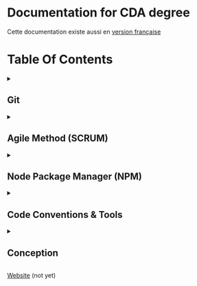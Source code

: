 # Documentation for CDA degree

Cette documentation existe aussi en [version française](README.md)

# Table Of Contents

<details>
<summary><h2>Git</h2></summary>

- [Git Introduction](1-basics/01-git/01-introduction/en/article.md)
- [Git installation](1-basics/01-git/02-installation/en/article.md)
- [Versioning](1-basics/01-git/02-versioning/en/article.mdg)
- [How Git works](1-basics/01-git/03-git-functions/en/article.md)
- [Basics Commands](1-basics/01-git/04-commands/en/article.md)
- [Branches](1-basics/01-git/05-branches/en/article.md)

<details>
<summary><h2>GitFlow</h2></summary>

- [GitFlow Documentation](1-basics/02-gitflow/fr/article.md)

</details>
</details>
<details>
<summary><h2>Agile Method (SCRUM)</h2></summary>

- [Agile method](1-basics/03-methodology/01-agile-method/en/article.md)
- [Velocity in SCRUM](1-basics/03-methodology/02-velocity/en/article.md)
- [Planning Poker presentation](1-basics/03-methodology/03-planning-poker/en/article.md)

</details>
<details>
<summary><h2>Node Package Manager (NPM)</h2></summary>

- [NPM Documentation](1-basics/04-npm/en/article.md)

</details>
<details>
<summary><h2>Code Conventions & Tools</h2></summary>

- [Code conventions](2-code-style/01-code-conventions/en/article.md)
- [Linters Documentation](2-code-style/02-linter/en/article.md)
- [Formatters with Prettier](2-code-style/03-prettier/en/article.md)
- [Clean Code References](2-code-style/04-clean-code-references/en/article.md)

</details>
<details>
<summary><h2>Conception</h2></summary>

- [Conception introduction](3-conception/01-get-started/en/article.md)
- [Pre design](3-conception/02-pre-design/en/article.md)

</details>

[Website](http://concepteur-developpeur.com/) (not yet)